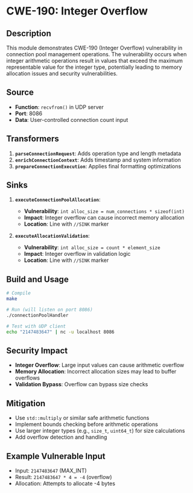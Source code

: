 # CWE-190: Integer Overflow

## Description
This module demonstrates CWE-190 (Integer Overflow) vulnerability in connection pool management operations. The vulnerability occurs when integer arithmetic operations result in values that exceed the maximum representable value for the integer type, potentially leading to memory allocation issues and security vulnerabilities.

## Source
- **Function**: `recvfrom()` in UDP server
- **Port**: 8086
- **Data**: User-controlled connection count input

## Transformers
1. **`parseConnectionRequest`**: Adds operation type and length metadata
2. **`enrichConnectionContext`**: Adds timestamp and system information
3. **`prepareConnectionExecution`**: Applies final formatting optimizations

## Sinks
1. **`executeConnectionPoolAllocation`**: 
   - **Vulnerability**: `int alloc_size = num_connections * sizeof(int)`
   - **Impact**: Integer overflow can cause incorrect memory allocation
   - **Location**: Line with `//SINK` marker

2. **`executeAllocationValidation`**: 
   - **Vulnerability**: `int alloc_size = count * element_size`
   - **Impact**: Integer overflow in validation logic
   - **Location**: Line with `//SINK` marker

## Build and Usage
```bash
# Compile
make

# Run (will listen on port 8086)
./connectionPoolHandler

# Test with UDP client
echo "2147483647" | nc -u localhost 8086
```

## Security Impact
- **Integer Overflow**: Large input values can cause arithmetic overflow
- **Memory Allocation**: Incorrect allocation sizes may lead to buffer overflows
- **Validation Bypass**: Overflow can bypass size checks

## Mitigation
- Use `std::multiply` or similar safe arithmetic functions
- Implement bounds checking before arithmetic operations
- Use larger integer types (e.g., `size_t`, `uint64_t`) for size calculations
- Add overflow detection and handling

## Example Vulnerable Input
- Input: `2147483647` (MAX_INT)
- Result: `2147483647 * 4 = -4` (overflow)
- Allocation: Attempts to allocate -4 bytes
